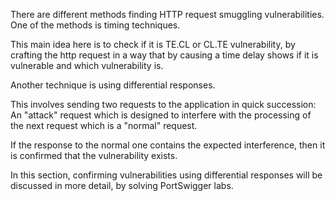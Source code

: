 There are different methods finding HTTP request smuggling vulnerabilities. One of the methods is timing techniques.

This main idea here is to check if it is TE.CL or CL.TE vulnerability, by crafting the http request in a way that by causing a time delay shows if it is vulnerable and which vulnerability is.

Another technique is using differential responses.

This involves sending two requests to the application in quick succession: An "attack" request which is designed to interfere with the processing of the next request which is a "normal" request.

If the response to the normal one contains the expected interference, then it is confirmed that the vulnerability exists.

In this section, confirming vulnerabilities using differential responses will be discussed in more detail, by solving PortSwigger labs.